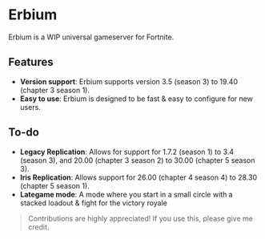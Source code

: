 # Erbium

Erbium is a WIP universal gameserver for Fortnite.

## Features
- **Version support**: Erbium supports version 3.5 (season 3) to 19.40 (chapter 3 season 1).
- **Easy to use**: Erbium is designed to be fast & easy to configure for new users.

## To-do
- **Legacy Replication**: Allows for support for 1.7.2 (season 1) to 3.4 (season 3), and 20.00 (chapter 3 season 2) to 30.00 (chapter 5 season 3).
- **Iris Replication**: Allows support for 26.00 (chapter 4 season 4) to 28.30 (chapter 5 season 1).
- **Lategame mode**: A mode where you start in a small circle with a stacked loadout & fight for the victory royale

> Contributions are highly appreciated!
> If you use this, please give me credit.

